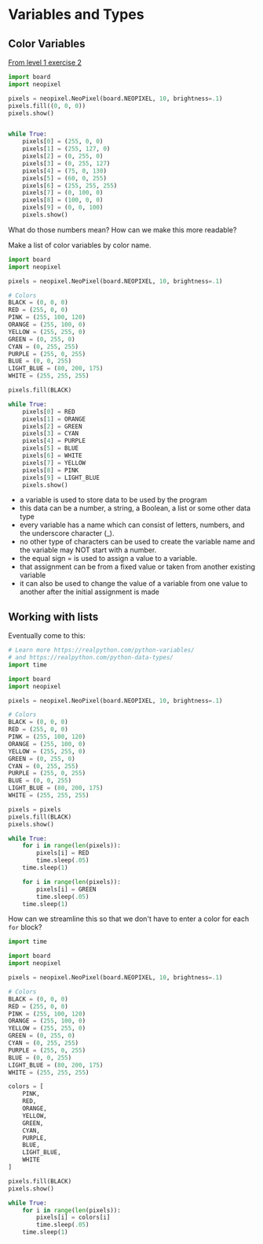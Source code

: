 # Variables and Types

## Color Variables

[From level 1 exercise 2](https://github.com/mimiflynn/makerspace/blob/master/Level%201%20-%20Intro%20to%20CPX/2-lights/main.py)

```python
import board
import neopixel

pixels = neopixel.NeoPixel(board.NEOPIXEL, 10, brightness=.1)
pixels.fill((0, 0, 0))
pixels.show()


while True:
    pixels[0] = (255, 0, 0)
    pixels[1] = (255, 127, 0)
    pixels[2] = (0, 255, 0)
    pixels[3] = (0, 255, 127)
    pixels[4] = (75, 0, 130)
    pixels[5] = (60, 0, 255)
    pixels[6] = (255, 255, 255)
    pixels[7] = (0, 100, 0)
    pixels[8] = (100, 0, 0)
    pixels[9] = (0, 0, 100)
    pixels.show()
```

What do those numbers mean? How can we make this more readable?

Make a list of color variables by color name.

```python
import board
import neopixel

pixels = neopixel.NeoPixel(board.NEOPIXEL, 10, brightness=.1)

# Colors
BLACK = (0, 0, 0)
RED = (255, 0, 0)
PINK = (255, 100, 120)
ORANGE = (255, 100, 0)
YELLOW = (255, 255, 0)
GREEN = (0, 255, 0)
CYAN = (0, 255, 255)
PURPLE = (255, 0, 255)
BLUE = (0, 0, 255)
LIGHT_BLUE = (80, 200, 175)
WHITE = (255, 255, 255)

pixels.fill(BLACK)

while True:
    pixels[0] = RED
    pixels[1] = ORANGE
    pixels[2] = GREEN
    pixels[3] = CYAN
    pixels[4] = PURPLE
    pixels[5] = BLUE
    pixels[6] = WHITE
    pixels[7] = YELLOW
    pixels[8] = PINK
    pixels[9] = LIGHT_BLUE
    pixels.show()
```

- a variable is used to store data to be used by the program
- this data can be a number, a string, a Boolean, a list or some other data type
- every variable has a name which can consist of letters, numbers, and the underscore character (\_).
- no other type of characters can be used to create the variable name and the variable may NOT start with a number.
- the equal sign = is used to assign a value to a variable.
- that assignment can be from a fixed value or taken from another existing variable
- it can also be used to change the value of a variable from one value to another after the initial assignment is made

## Working with lists

Eventually come to this:

```python
# Learn more https://realpython.com/python-variables/
# and https://realpython.com/python-data-types/
import time

import board
import neopixel

pixels = neopixel.NeoPixel(board.NEOPIXEL, 10, brightness=.1)

# Colors
BLACK = (0, 0, 0)
RED = (255, 0, 0)
PINK = (255, 100, 120)
ORANGE = (255, 100, 0)
YELLOW = (255, 255, 0)
GREEN = (0, 255, 0)
CYAN = (0, 255, 255)
PURPLE = (255, 0, 255)
BLUE = (0, 0, 255)
LIGHT_BLUE = (80, 200, 175)
WHITE = (255, 255, 255)

pixels = pixels
pixels.fill(BLACK)
pixels.show()

while True:
    for i in range(len(pixels)):
        pixels[i] = RED
        time.sleep(.05)
    time.sleep(1)

    for i in range(len(pixels)):
        pixels[i] = GREEN
        time.sleep(.05)
    time.sleep(1)
```

How can we streamline this so that we don't have to enter a color for each `for` block?

```python
import time

import board
import neopixel

pixels = neopixel.NeoPixel(board.NEOPIXEL, 10, brightness=.1)

# Colors
BLACK = (0, 0, 0)
RED = (255, 0, 0)
PINK = (255, 100, 120)
ORANGE = (255, 100, 0)
YELLOW = (255, 255, 0)
GREEN = (0, 255, 0)
CYAN = (0, 255, 255)
PURPLE = (255, 0, 255)
BLUE = (0, 0, 255)
LIGHT_BLUE = (80, 200, 175)
WHITE = (255, 255, 255)

colors = [
    PINK,
    RED,
    ORANGE,
    YELLOW,
    GREEN,
    CYAN,
    PURPLE,
    BLUE,
    LIGHT_BLUE,
    WHITE
]

pixels.fill(BLACK)
pixels.show()

while True:
    for i in range(len(pixels)):
        pixels[i] = colors[i]
        time.sleep(.05)
    time.sleep(1)

```
